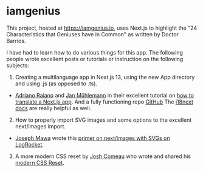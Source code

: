# iamgenius

This project, hosted at https://iamgenius.io, uses Next.js to highlight the "24 Characteristics that Geniuses have in Common" as written by Doctor Barrios.

I have had to learn how to do various things for this app. The following people wrote excellent posts or tutorials or instruction on the following subjects:

1. Creating a multilanguage app in Next.js 13, using the new App directory and using .js (as opposed to .ts).

- [Adriano Raiano](https://github.com/adrai) and [Jan Mühlemann](https://github.com/jamuhl) in their excellent tutorial on [how to translate a Next.js app](https://locize.com/blog/next-13-app-dir-i18n/). And a fully functioning repo [GitHub](https://github.com/i18next/next-13-app-dir-i18next-example/tree/main) The [i18next docs](https://www.i18next.com/) are really helpful as well.

2. How to properly import SVG images and some options to the excellent next/images import.

- [Joseph Mawa](https://github.com/nibble0101) wrote this [primer on next/images with SVGs on LogRocket](https://blog.logrocket.com/import-svgs-next-js-apps/).

3. A more modern CSS reset by [Josh Comeau](https://twitter.com/joshwcomeau) who wrote and shared his [modern CSS Reset](https://www.joshwcomeau.com/css/custom-css-reset/).
